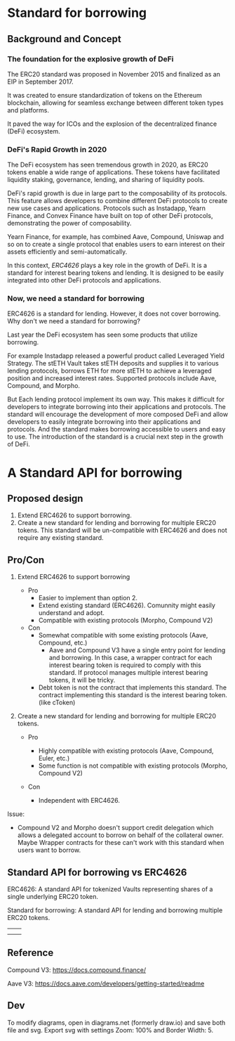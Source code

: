 # Standard for borrowing

## Background and Concept

### The foundation for the explosive growth of DeFi

The ERC20 standard was proposed in November 2015 and finalized as an EIP in September 2017.

It was created to ensure standardization of tokens on the Ethereum blockchain, allowing for seamless exchange between different token types and platforms.

It paved the way for ICOs and the explosion of the decentralized finance (DeFi) ecosystem.

### DeFi's Rapid Growth in 2020

The DeFi ecosystem has seen tremendous growth in 2020, as ERC20 tokens enable a wide range of applications. These tokens have facilitated liquidity staking, governance, lending, and sharing of liquidity pools.

DeFi's rapid growth is due in large part to the composability of its protocols. This feature allows developers to combine different DeFi protocols to create new use cases and applications. Protocols such as Instadapp, Yearn Finance, and Convex Finance have built on top of other DeFi protocols, demonstrating the power of composability.

Yearn Finance, for example, has combined Aave, Compound, Uniswap and so on to create a single protocol that enables users to earn interest on their assets efficiently and semi-automatically.

In this context, _ERC4626_ plays a key role in the growth of DeFi. It is a standard for interest bearing tokens and lending. It is designed to be easily integrated into other DeFi protocols and applications.

### Now, we need a standard for borrowing

ERC4626 is a standard for lending. However, it does not cover borrowing. Why don't we need a standard for borrowing?

Last year the DeFi ecosystem has seen some products that utilize borrowing.

For example Instadapp released a powerful product called Leveraged Yield Strategy. The stETH Vault takes stETH deposits and supplies it to various lending protocols, borrows ETH for more stETH to achieve a leveraged position and increased interest rates. Supported protocols include Aave, Compound, and Morpho.

But Each lending protocol implement its own way. This makes it difficult for developers to integrate borrowing into their applications and protocols. The standard will encourage the development of more composed DeFi and allow developers to easily integrate borrowing into their applications and protocols. And the standard makes borrowing accessible to users and easy to use. The introduction of the standard is a crucial next step in the growth of DeFi.

# A Standard API for borrowing

## Proposed design

1. Extend ERC4626 to support borrowing.
2. Create a new standard for lending and borrowing for multiple ERC20 tokens. This standard will be un-compatible with ERC4626 and does not require any existing standard.

## Pro/Con

1. Extend ERC4626 to support borrowing

   - Pro
     - Easier to implement than option 2.
     - Extend existing standard (ERC4626). Comunnity might easily understand and adopt.
     - Compatible with existing protocols (Morpho, Compound V2)
   - Con
     - Somewhat compatible with some existing protocols (Aave, Compound, etc.)
       - Aave and Compound V3 have a single entry point for lending and borrowing. In this case, a wrapper contract for each interest bearing token is required to comply with this standard. If protocol manages multiple interest bearing tokens, it will be tricky.
     - Debt token is not the contract that implements this standard. The contract implementing this standard is the interest bearing token. (like cToken)

2. Create a new standard for lending and borrowing for multiple ERC20 tokens.

   - Pro
     - Highly compatible with existing protocols (Aave, Compound, Euler, etc.)
     - Some function is not compatible with existing protocols (Morpho, Compound V2)
   - Con

     - Independent with ERC4626.

Issue:

- Compound V2 and Morpho doesn't support credit delegation which allows a delegated account to borrow on behalf of the collateral owner. Maybe Wrapper contracts for these can't work with this standard when users want to borrow.

## Standard API for borrowing vs ERC4626

ERC4626: A standard API for tokenized Vaults representing shares of a single underlying ERC20 token.

Standard for borrowing: A standard API for lending and borrowing multiple ERC20 tokens.

|     |     |
| --- | --- |
|     |     |
|     |     |

## Reference

Compound V3: https://docs.compound.finance/

Aave V3: https://docs.aave.com/developers/getting-started/readme

## Dev

To modify diagrams, open in diagrams.net (formerly draw.io) and save both file and svg. Export svg with settings Zoom: 100% and Border Width: 5.
